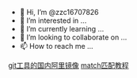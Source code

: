 - 👋 Hi, I’m @zzc16707826
- 👀 I’m interested in ...
- 🌱 I’m currently learning ...
- 💞️ I’m looking to collaborate on ...
- 📫 How to reach me ...

<!---
haha 有意思
--->
[git工具的国内阿里镜像](https://registry.npmmirror.com/binary.html?path=git-for-windows/v2.43.0.windows.1/ "git软件")
[match匹配教程](https://juejin.cn/post/7220824286881136677 "match说明")
